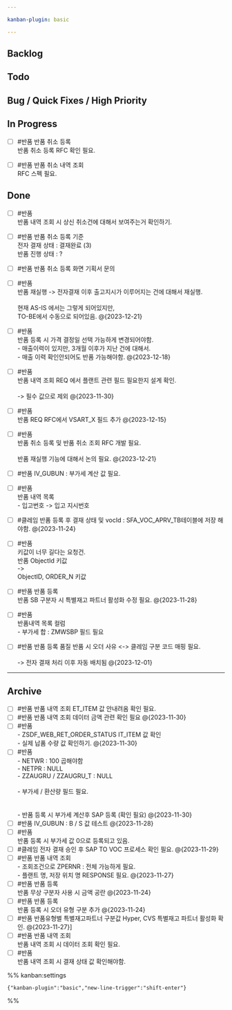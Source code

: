```yaml
---

kanban-plugin: basic

---
```


## Backlog



## Todo



## Bug / Quick Fixes / High Priority



## In Progress

- [ ] #반품 반품 취소 등록<br>반품 취소 등록 RFC 확인 필요.
- [ ] #반품 반품 취소 내역 조회<br>RFC 스펙 필요.


## Done

- [ ] #반품 <br>반품 내역 조회 시 상신 취소건에 대해서 보여주는거 확인하기.
- [ ] #반품 반품 취소 등록 기준<br>전자 결재 상태 : 결재완료 (3)<br>반품 진행 상태 : ?
- [ ] #반품 반품 취소 등록 화면 기획서 문의
- [ ] #반품 <br>반품 재실행 -> 전자결재 이후 출고지시가 이루어지는 건에 대해서 재실행.<br><br>현재 AS-IS 에서는 그렇게 되어있지만, <br>TO-BE에서 수동으로 되어있음. @{2023-12-21}
- [ ] #반품 <br>반품 등록 시 가격 결정일 선택 가능하게 변경되어야함.<br>- 매출이력이 있지만, 3개월 이후가 지난 건에 대해서.<br>- 매출 이력 확인안되어도 반품 가능해야함. @{2023-12-18}
- [ ] #반품 <br>반품 내역 조회 REQ 에서 플랜트 관련 필드 필요한지 설계 확인.<br><br>-> 필수 값으로 제외 @{2023-11-30}
- [ ] #반품<br>반품 REQ RFC에서 VSART_X 필드 추가 @{2023-12-15}
- [ ] #반품<br>반품 취소 등록 및 반품 취소 조회 RFC 개발 필요.<br><br>반품 재실행 기능에 대해서 논의 필요. @{2023-12-21}
- [ ] #반품  IV_GUBUN : 부가세 계산 값 필요.
- [ ] #반품 <br>반품 내역 목록<br>- 입고번호 -> 입고 지시번호
- [ ] #클레임  반품 등록 후 결재 상태 및 vocId : SFA_VOC_APRV_TB테이블에 저장 해야함. @{2023-11-24}
- [ ] #반품<br>키값이 너무 길다는 요청건.<br>반품 ObjectId 키값<br>-> <br>ObjectID, ORDER_N 키값
- [ ] #반품 반품 등록<br>반품 SB 구분자 시 특별재고 파트너 활성화 수정 필요. @{2023-11-28}
- [ ] #반품 <br>반품내역 목록 컬럼<br>- 부가세 합 : ZMWSBP 필드 필요
- [ ] #반품 반품 등록 품질 반품 시 오더 사유 <-> 클레임 구분 코드 매핑 필요.<br><br>-> 전자 결재 처리 이후 자동 배치됨 @{2023-12-01}


***

## Archive

- [ ] #반품 반품 내역 조회 ET_ITEM 값 안내려옴 확인 필요.
- [ ] #반품 반품 내역 조회 데이터 금액 관련 확인 필요 @{2023-11-30}
- [ ] #반품 <br>- ZSDF_WEB_RET_ORDER_STATUS IT_ITEM 값 확인<br>- 실제 납품 수량 값 확인하기. @{2023-11-30}
- [ ] #반품 <br>- NETWR : 100 곱해야함<br>- NETPR : NULL<br>- ZZAUGRU / ZZAUGRU_T : NULL<br><br>-  부가세 / 환산량 필드 필요.<br><br><br>- 반품 등록 시 부가세 계산후 SAP 등록 (확인 필요) @{2023-11-30}
- [ ] #반품 IV_GUBUN : B / S 값 테스트 @{2023-11-28}
- [ ] #반품<br>반품 등록 시 부가세 값 0으로 등록되고 있음.
- [ ] #클레임 전자 결재 승인 후  SAP TO VOC 프로세스 확인 필요. @{2023-11-29}
- [ ] #반품 반품 내역 조회 <br>- 조회조건으로 ZPERNR : 전체 가능하게 필요.<br>- 플랜트 명, 저장 위치 명 RESPONSE 필요. @{2023-11-27}
- [ ] #반품 반품 등록<br>반품 무상 구분자 사용 시 금액 공란 @{2023-11-24}
- [ ] #반품  반품 등록<br>반품 등록 시 오더 유형 구분 추가 @{2023-11-24}
- [ ] #반품  반품유형별 특별재고파트너 구분값   Hyper, CVS 특별재고 파트너 활성화 확인. @{2023-11-27}]
- [ ] #반품 반품 내역 조회<br>반품 내역 조회 시 데이터 조회 확인 필요.
- [ ] #반품 <br>반품 내역 조회 시 결재 상태 값 확인해야함.

%% kanban:settings
```
{"kanban-plugin":"basic","new-line-trigger":"shift-enter"}
```
%%